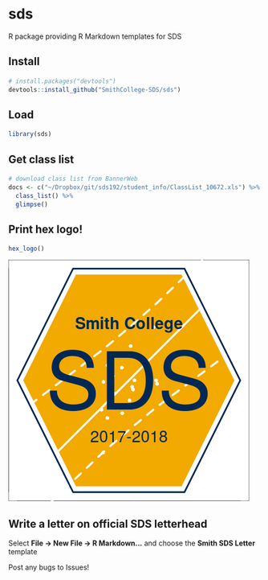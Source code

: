 sds
================

R package providing R Markdown templates for SDS

Install
-------

``` r
# install.packages("devtools")
devtools::install_github("SmithCollege-SDS/sds")
```

Load
----

``` r
library(sds)
```

Get class list
--------------

``` r
# download class list from BannerWeb
docs <- c("~/Dropbox/git/sds192/student_info/ClassList_10672.xls") %>%
  class_list() %>%
  glimpse()
```

Print hex logo!
---------------

``` r
hex_logo()
```

![](README_files/figure-markdown_github/hex-logo-1.png)

Write a letter on official SDS letterhead
-----------------------------------------

Select **File -&gt; New File -&gt; R Markdown...** and choose the **Smith SDS Letter** template

Post any bugs to Issues!
